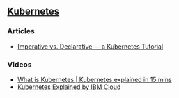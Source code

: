 ## [Kubernetes](https://kubernetes.io/)
### Articles
- [Imperative vs. Declarative — a Kubernetes Tutorial](https://medium.com/payscale-tech/imperative-vs-declarative-a-kubernetes-tutorial-4be66c5d8914)
### Videos
- [What is Kubernetes | Kubernetes explained in 15 mins](https://www.youtube.com/watch?v=VnvRFRk_51k)
- [Kubernetes Explained by IBM Cloud](https://www.youtube.com/watch?v=aSrqRSk43lY)
